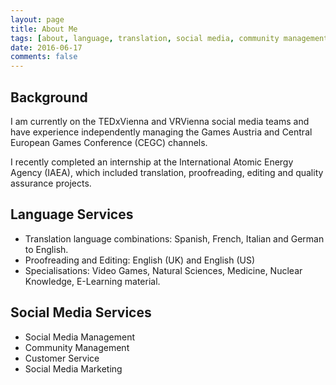 ```yaml
---
layout: page
title: About Me
tags: [about, language, translation, social media, community management, proofreading, editing, english, german, italian, spanish, french]
date: 2016-06-17
comments: false
---
```


## Background
I am currently on the TEDxVienna and VRVienna social media teams and have experience independently managing the Games Austria and Central European Games Conference (CEGC) channels.

I recently completed an internship at the International Atomic Energy Agency (IAEA), which included translation, proofreading, editing and quality assurance projects.

## Language Services
- Translation language combinations: Spanish, French, Italian and German to English.
- Proofreading and Editing: English (UK) and English (US)
- Specialisations: Video Games, Natural Sciences, Medicine, Nuclear Knowledge, E-Learning material. 

## Social Media Services
- Social Media Management
- Community Management
- Customer Service
- Social Media Marketing
